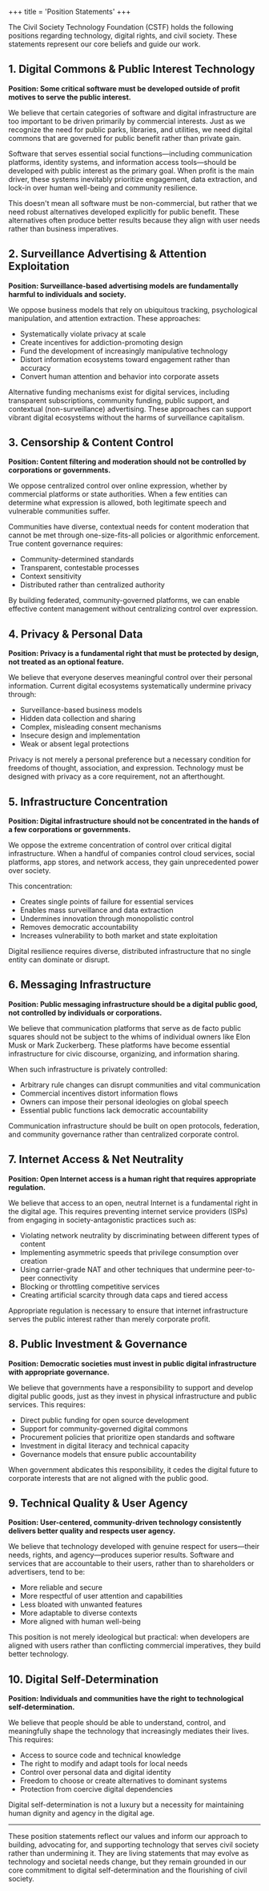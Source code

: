 +++
title = 'Position Statements'
+++

The Civil Society Technology Foundation (CSTF) holds the following positions regarding technology, digital rights, and civil society. These statements represent our core beliefs and guide our work.

## 1. Digital Commons & Public Interest Technology

**Position: Some critical software must be developed outside of profit motives to serve the public interest.**

We believe that certain categories of software and digital infrastructure are too important to be driven primarily by commercial interests. Just as we recognize the need for public parks, libraries, and utilities, we need digital commons that are governed for public benefit rather than private gain.

Software that serves essential social functions—including communication platforms, identity systems, and information access tools—should be developed with public interest as the primary goal. When profit is the main driver, these systems inevitably prioritize engagement, data extraction, and lock-in over human well-being and community resilience.

This doesn't mean all software must be non-commercial, but rather that we need robust alternatives developed explicitly for public benefit. These alternatives often produce better results because they align with user needs rather than business imperatives.

## 2. Surveillance Advertising & Attention Exploitation

**Position: Surveillance-based advertising models are fundamentally harmful to individuals and society.**

We oppose business models that rely on ubiquitous tracking, psychological manipulation, and attention extraction. These approaches:

- Systematically violate privacy at scale
- Create incentives for addiction-promoting design
- Fund the development of increasingly manipulative technology
- Distort information ecosystems toward engagement rather than accuracy
- Convert human attention and behavior into corporate assets

Alternative funding mechanisms exist for digital services, including transparent subscriptions, community funding, public support, and contextual (non-surveillance) advertising. These approaches can support vibrant digital ecosystems without the harms of surveillance capitalism.

## 3. Censorship & Content Control

**Position: Content filtering and moderation should not be controlled by corporations or governments.**

We oppose centralized control over online expression, whether by commercial platforms or state authorities. When a few entities can determine what expression is allowed, both legitimate speech and vulnerable communities suffer.

Communities have diverse, contextual needs for content moderation that cannot be met through one-size-fits-all policies or algorithmic enforcement. True content governance requires:

- Community-determined standards
- Transparent, contestable processes
- Context sensitivity
- Distributed rather than centralized authority

By building federated, community-governed platforms, we can enable effective content management without centralizing control over expression.

## 4. Privacy & Personal Data

**Position: Privacy is a fundamental right that must be protected by design, not treated as an optional feature.**

We believe that everyone deserves meaningful control over their personal information. Current digital ecosystems systematically undermine privacy through:

- Surveillance-based business models
- Hidden data collection and sharing
- Complex, misleading consent mechanisms
- Insecure design and implementation
- Weak or absent legal protections

Privacy is not merely a personal preference but a necessary condition for freedoms of thought, association, and expression. Technology must be designed with privacy as a core requirement, not an afterthought.

## 5. Infrastructure Concentration

**Position: Digital infrastructure should not be concentrated in the hands of a few corporations or governments.**

We oppose the extreme concentration of control over critical digital infrastructure. When a handful of companies control cloud services, social platforms, app stores, and network access, they gain unprecedented power over society.

This concentration:

- Creates single points of failure for essential services
- Enables mass surveillance and data extraction
- Undermines innovation through monopolistic control
- Removes democratic accountability
- Increases vulnerability to both market and state exploitation

Digital resilience requires diverse, distributed infrastructure that no single entity can dominate or disrupt.

## 6. Messaging Infrastructure

**Position: Public messaging infrastructure should be a digital public good, not controlled by individuals or corporations.**

We believe that communication platforms that serve as de facto public squares should not be subject to the whims of individual owners like Elon Musk or Mark Zuckerberg. These platforms have become essential infrastructure for civic discourse, organizing, and information sharing.

When such infrastructure is privately controlled:

- Arbitrary rule changes can disrupt communities and vital communication
- Commercial incentives distort information flows
- Owners can impose their personal ideologies on global speech
- Essential public functions lack democratic accountability

Communication infrastructure should be built on open protocols, federation, and community governance rather than centralized corporate control.

## 7. Internet Access & Net Neutrality

**Position: Open Internet access is a human right that requires appropriate regulation.**

We believe that access to an open, neutral Internet is a fundamental right in the digital age. This requires preventing internet service providers (ISPs) from engaging in society-antagonistic practices such as:

- Violating network neutrality by discriminating between different types of content
- Implementing asymmetric speeds that privilege consumption over creation
- Using carrier-grade NAT and other techniques that undermine peer-to-peer connectivity
- Blocking or throttling competitive services
- Creating artificial scarcity through data caps and tiered access

Appropriate regulation is necessary to ensure that internet infrastructure serves the public interest rather than merely corporate profit.

## 8. Public Investment & Governance

**Position: Democratic societies must invest in public digital infrastructure with appropriate governance.**

We believe that governments have a responsibility to support and develop digital public goods, just as they invest in physical infrastructure and public services. This requires:

- Direct public funding for open source development
- Support for community-governed digital commons
- Procurement policies that prioritize open standards and software
- Investment in digital literacy and technical capacity
- Governance models that ensure public accountability

When government abdicates this responsibility, it cedes the digital future to corporate interests that are not aligned with the public good.

## 9. Technical Quality & User Agency

**Position: User-centered, community-driven technology consistently delivers better quality and respects user agency.**

We believe that technology developed with genuine respect for users—their needs, rights, and agency—produces superior results. Software and services that are accountable to their users, rather than to shareholders or advertisers, tend to be:

- More reliable and secure
- More respectful of user attention and capabilities
- Less bloated with unwanted features
- More adaptable to diverse contexts
- More aligned with human well-being

This position is not merely ideological but practical: when developers are aligned with users rather than conflicting commercial imperatives, they build better technology.

## 10. Digital Self-Determination

**Position: Individuals and communities have the right to technological self-determination.**

We believe that people should be able to understand, control, and meaningfully shape the technology that increasingly mediates their lives. This requires:

- Access to source code and technical knowledge
- The right to modify and adapt tools for local needs
- Control over personal data and digital identity
- Freedom to choose or create alternatives to dominant systems
- Protection from coercive digital dependencies

Digital self-determination is not a luxury but a necessity for maintaining human dignity and agency in the digital age.

---

These position statements reflect our values and inform our approach to building, advocating for, and supporting technology that serves civil society rather than undermining it. They are living statements that may evolve as technology and societal needs change, but they remain grounded in our core commitment to digital self-determination and the flourishing of civil society.
